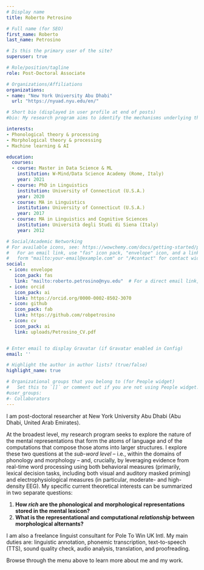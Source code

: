 ```yaml
---
# Display name
title: Roberto Petrosino

# Full name (for SEO)
first_name: Roberto
last_name: Petrosino

# Is this the primary user of the site?
superuser: true

# Role/position/tagline
role: Post-Doctoral Associate

# Organizations/Affiliations
organizations:
- name: "New York University Abu Dhabi"
  url: "https://nyuad.nyu.edu/en/"

# Short bio (displayed in user profile at end of posts)
#bio: My research program aims to identify the mechanisms underlying the processing of words as a way to understand how the smaller abstract units therein – that is, phonemes and morphemes – are organized in the mind. To this end, I use both behavioral measures (primarily, lexical decision tasks, and visual and auditory masked priming) and electrophysiological measures (specifically, EEG).

interests:
- Phonological theory & processing
- Morphological theory & processing
- Machine learning & AI

education:
  courses:
  - course: Master in Data Science & ML
    institution: W-Mind/Data Science Academy (Rome, Italy)
    year: 2021
  - course: PhD in Linguistics
    institution: University of Connecticut (U.S.A.)
    year: 2020
  - course: MA in Linguistics
    institution: University of Connecticut (U.S.A.)
    year: 2017
  - course: MA in Linguistics and Cognitive Sciences
    institution: Università degli Studi di Siena (Italy)
    year: 2012

# Social/Academic Networking
# For available icons, see: https://wowchemy.com/docs/getting-started/page-builder/#icons
#   For an email link, use "fas" icon pack, "envelope" icon, and a link in the
#   form "mailto:your-email@example.com" or "/#contact" for contact widget.
social:
 - icon: envelope
   icon_pack: fas
   link: "mailto:roberto.petrosino@nyu.edu"  # For a direct email link, use "mailto:test@example.org".
 - icon: orcid
   icon_pack: ai
   link: https://orcid.org/0000-0002-8502-3070
 - icon: github
   icon_pack: fab
   link: https://github.com/robpetrosino
 - icon: cv
   icon_pack: ai
   link: uploads/Petrosino_CV.pdf


# Enter email to display Gravatar (if Gravatar enabled in Config)
email: ''

# Highlight the author in author lists? (true/false)
highlight_name: true

# Organizational groups that you belong to (for People widget)
#   Set this to `[]` or comment out if you are not using People widget.
#user_groups:
#- Collaborators
--- 
```

I am post-doctoral researcher at New York University Abu Dhabi (Abu Dhabi, United Arab Emirates). 

At the broadest level, my research program seeks to explore the nature of the mental representations that form the atoms of language and of the computations that compose those atoms into larger structures. I explore these two questions at the _sub-word level_ – i.e., within the domains of phonology and morphology – and, crucially, by leveraging evidence from real-time word processing using both behavioral measures (primarily, lexical decision tasks, including both visual and auditory masked priming) and electrophysiological measures (in particular, moderate- and high-density EEG). My specific current theoretical interests can be summarized in two separate questions:

1. **How _rich_ are the phonological and morphological representations stored in the mental lexicon?**
2. **What is the representational and computational _relationship_ between morphological alternants?**

I am also a freelance linguist consultant for Pole To Win UK Intl. My main duties are: linguistic annotation, phonemic transcription, text-to-speech (TTS), sound quality check, audio analysis, translation, and proofreading.

Browse through the menu above to learn more about me and my work.

